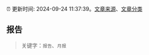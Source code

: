 :alarm_clock: 更新时间: 2024-09-24 11:37:39。[文章来源](/README.md)、[文章分类](/TAGS.md)

## 报告


> 关键字：`报告`、`月报`



